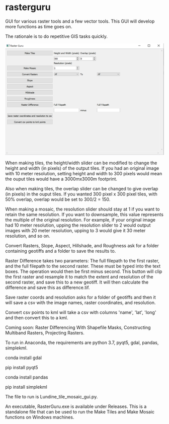 # rasterguru
GUI for various raster tools and a few vector tools.  This GUI will develop more functions as time goes on.

The rationale is to do repetitive GIS tasks quickly.

![GUI PIC](https://github.com/mlundine/rasterguru/blob/master/rastergu_gui.png)

When making tiles, the height/width slider can be modified to change the height and width (in pixels) of the output tiles.
If you had an original image with 10 meter resolution, setting height and width to 300 pixels would mean the ouput tiles would have a 3000mx3000m footprint.

Also when making tiles, the overlap slider can be changed to give overlap (in pixels) in the ouput tiles.  If you wanted 300 pixel x 300 pixel tiles, with 50% overlap, overlap would be set to 300/2 = 150.  

When making a mosaic, the resolution slider should stay at 1 if you want to retain the same resolution.  If you want to downsample, this value represents the multiple of the original resolution.
For example, if your original image had 10 meter resolution, upping the resolution slider to 2 would output images with 20 meter resolution, upping to 3 would give it 30 meter resolution, and so on.

Convert Rasters, Slope, Aspect, Hillshade, and Roughness ask for a folder containing geotiffs and a folder to save the results to.

Raster Difference takes two parameters: The full filepath to the first raster, and the full filepath to the second raster. These must be typed into the text boxes.
The operation would then be first minus second. This button will clip the first raster and resample it to match the extent and resolution of the second raster, and save this to a new geotiff.
It will then calculate the difference and save this as difference.tif.

Save raster coords and resolution asks for a folder of geotiffs and then it will save a csv with the image names, raster coordinates, and resolution.

Convert csv points to kml will take a csv with columns 'name', 'lat', 'long' and then convert this to a kml.

Coming soon: Raster Differencing With Shapefile Masks, Constructing Multiband Rasters, Projecting Rasters.

To run in Anaconda, the requirements are python 3.7, pyqt5, gdal, pandas, simplekml.

conda install gdal

pip install pyqt5

conda install pandas

pip install simplekml

The file to run is Lundine_tile_mosaic_gui.py.

An executable, RasterGuru.exe is available under Releases.  This is a standalone file that can be used to run the Make Tiles and Make Mosaic functions on Windows machines.


